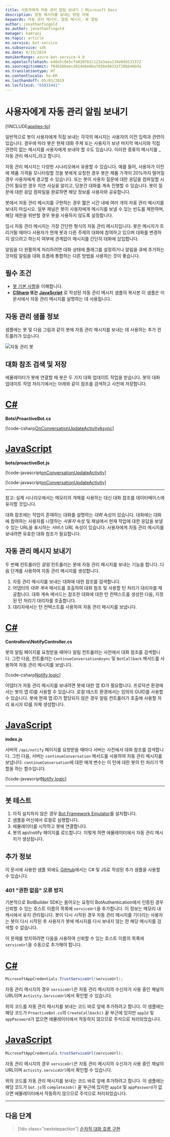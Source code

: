 ```yaml
---
title: 사용자에게 자동 관리 알림 보내기 | Microsoft Docs
description: 알림 메시지를 보내는 방법 이해
keywords: 자동 관리 메시지, 알림 메시지, 봇 알림
author: jonathanfingold
ms.author: jonathanfingold
manager: kamrani
ms.topic: article
ms.service: bot-service
ms.subservice: sdk
ms.date: 4/15/2019
monikerRange: azure-bot-service-4.0
ms.openlocfilehash: e40a5c0e5cfa020f62c122e3aea134e0dd131372
ms.sourcegitcommit: f84b56beecd41debe6baf056e98332f20b646bda
ms.translationtype: HT
ms.contentlocale: ko-KR
ms.lasthandoff: 05/03/2019
ms.locfileid: "65033441"
---
```

# <a name="send-proactive-notifications-to-users"></a>사용자에게 자동 관리 알림 보내기

[!INCLUDE[applies-to](../includes/applies-to.md)]

일반적으로 봇이 사용자에게 직접 보내는 각각의 메시지는 사용자의 이전 입력과 관련이 있습니다.
경우에 따라 봇은 현재 대화 주제 또는 사용자가 보낸 마지막 메시지와 직접 관련이 없는 메시지를 사용자에게 보내야 할 수도 있습니다. 이러한 종류의 메시지를 _자동 관리 메시지_라고 합니다.

자동 관리 메시지는 다양한 시나리오에서 유용할 수 있습니다. 예를 들어, 사용자가 이전에 제품 가격을 모니터링할 것을 봇에게 요청한 경우 봇은 제품 가격이 20%까지 떨어질 경우 사용자에게 경고할 수 있습니다. 또는 봇이 사용자 질문에 대한 응답을 컴파일할 시간이 필요한 경우 지연 사실을 알리고, 당분간 대화를 계속 진행할 수 있습니다. 봇이 질문에 대한 응답 컴파일을 완료하면 해당 정보를 사용자와 공유합니다.

봇에서 자동 관리 메시지를 구현하는 경우 짧은 시간 내에 여러 개의 자동 관리 메시지를 보내지 마십시오. 일부 채널은 봇이 사용자에게 메시지를 보낼 수 있는 빈도를 제한하며, 해당 제한을 위반할 경우 봇을 사용하지 않도록 설정합니다.

임시 자동 관리 메시지는 가장 간단한 형식의 자동 관리 메시지입니다. 봇은 메시지가 트리거될 때마다 사용자가 현재 봇과 다른 주제의 대화에 참여하고 있으며 대화를 변경하지 않으려고 하는지 여부에 관계없이 메시지를 간단히 대화에 삽입합니다.

알림을 더 원활하게 처리하려면 대화 상태에 플래그를 설정하거나 알림을 큐에 추가하는 것처럼 알림을 대화 흐름에 통합하는 다른 방법을 사용하는 것이 좋습니다.

## <a name="prerequisites"></a>필수 조건

- [봇 기본 사항](bot-builder-basics.md)을 이해합니다.
- **[CSharp](https://aka.ms/proactive-sample-cs) 또는 [JavaScript](https://aka.ms/proactive-sample-js)** 로 작성된 자동 관리 메시지 샘플의 복사본 이 샘플은 이 문서에서 자동 관리 메시지를 설명하는 데 사용됩니다.

## <a name="about-the-proactive-sample"></a>자동 관리 샘플 정보

샘플에는 봇 및 다음 그림과 같이 봇에 자동 관리 메시지를 보내는 데 사용하는 추가 컨트롤러가 있습니다.

![자동 관리 봇](media/proactive-sample-bot.png)

## <a name="retrieve-and-store-conversation-reference"></a>대화 참조 검색 및 저장

에뮬레이터가 봇에 연결할 때 봇은 두 가지 대화 업데이트 작업을 받습니다. 봇의 대화 업데이트 작업 처리기에서는 아래와 같이 참조를 검색하고 사전에 저장합니다.

# <a name="ctabcsharp"></a>[C#](#tab/csharp)

**Bots\ProactiveBot.cs**

[!code-csharp[OnConversationUpdateActivityAsync](~/../botbuilder-samples/samples/csharp_dotnetcore/16.proactive-messages/Bots/ProactiveBot.cs?range=26-37&highlight=3-4,9)]

# <a name="javascripttabjavascript"></a>[JavaScript](#tab/javascript)

**bots/proactiveBot.js**

[!code-javascript[onConversationUpdateActivity](~/../botbuilder-samples/samples/javascript_nodejs/16.proactive-messages/bots/proactiveBot.js?range=13-17&highlight=2)]

[!code-javascript[onConversationUpdateActivity](~/../botbuilder-samples/samples/javascript_nodejs/16.proactive-messages/bots/proactiveBot.js?range=41-44&highlight=2-3)]

---

참고: 실제 시나리오에서는 메모리의 개체를 사용하는 대신 대화 참조를 데이터베이스에 유지할 것입니다.

대화 참조에는 작업이 존재하는 대화를 설명하는 _대화_ 속성이 있습니다. 대화에는 대화에 참여하는 사용자를 나열하는 _사용자_ 속성 및 채널에서 현재 작업에 대한 응답을 보낼 수 있는 URL을 표시하는 _서비스 URL_ 속성이 있습니다. 사용자에게 자동 관리 메시지를 보내려면 유효한 대화 참조가 필요합니다.

## <a name="send-proactive-message"></a>자동 관리 메시지 보내기

두 번째 컨트롤러인 _알림_ 컨트롤러는 봇에 자동 관리 메시지를 보내는 기능을 합니다. 다음 단계를 사용하여 자동 관리 메시지를 생성합니다.

1. 자동 관리 메시지를 보내는 대화에 대한 참조를 검색합니다.
1. 어댑터의 _대화 계속_ 메서드를 호출하여 대화 참조 및 사용할 턴 처리기 대리자를 제공합니다. 대화 계속 메서드는 참조한 대화에 대한 턴 컨텍스트를 생성한 다음, 지정된 턴 처리기 대리자를 호출합니다.
1. 대리자에서는 턴 컨텍스트를 사용하여 자동 관리 메시지를 보냅니다.

# <a name="ctabcsharp"></a>[C#](#tab/csharp)

**Controllers\NotifyController.cs**

봇의 알림 페이지를 요청받을 때마다 알림 컨트롤러는 사전에서 대화 참조를 검색합니다.
그런 다음, 컨트롤러는 `ContinueConversationAsync` 및 `BotCallback` 메서드를 사용하여 자동 관리 메시지를 보냅니다.

[!code-csharp[Notify logic](~/../botbuilder-samples/samples/csharp_dotnetcore/16.proactive-messages/Controllers/NotifyController.cs?range=17-59&highlight=28,40-43)]

어댑터가 자동 관리 메시지를 보내려면 봇에 대한 앱 ID가 필요합니다. 프로덕션 환경에서는 봇의 앱 ID를 사용할 수 있습니다. 로컬 테스트 환경에서는 임의의 GUID를 사용할 수 있습니다. 봇에 현재 앱 ID가 할당되지 않은 경우 알림 컨트롤러가 호출에 사용할 자리 표시자 ID를 자체 생성합니다.

# <a name="javascripttabjavascript"></a>[JavaScript](#tab/javascript)

**index.js**

서버의 `/api/notify` 페이지를 요청받을 때마다 서버는 사전에서 대화 참조를 검색합니다.
그런 다음, 서버는 `continueConversation` 메서드를 사용하여 자동 관리 메시지를 보냅니다.
`continueConversation`에 대한 매개 변수는 이 턴에 대한 봇의 턴 처리기 역할을 하는 함수입니다.

[!code-javascript[Notify logic](~/../botbuilder-samples/samples/javascript_nodejs/16.proactive-messages/index.js?range=56-62&highlight=4-5)]

---

## <a name="test-your-bot"></a>봇 테스트

1. 아직 설치하지 않은 경우 [Bot Framework Emulator](https://aka.ms/bot-framework-emulator-readme)를 설치합니다.
1. 샘플을 머신에서 로컬로 실행합니다.
1. 에뮬레이터를 시작하고 봇에 연결합니다.
1. 봇의 api/notify 페이지를 로드합니다. 이렇게 하면 에뮬레이터에서 자동 관리 메시지가 생성됩니다.

## <a name="additional-information"></a>추가 정보

이 문서에 사용한 샘플 외에도 [GitHub](https://github.com/Microsoft/BotBuilder-Samples/)에서는 C# 및 JS로 작성된 추가 샘플을 사용할 수 있습니다.

### <a name="avoiding-401-unauthorized-errors"></a>401 "권한 없음" 오류 방지 

기본적으로 BotBuilder SDK는 들어오는 요청이 BotAuthentication에서 인증된 경우 신뢰할 수 있는 호스트 이름의 목록에 `serviceUrl`을 추가합니다. 이 정보는 메모리 내 캐시에서 유지 관리됩니다. 봇이 다시 시작된 경우 자동 관리 메시지를 기다리는 사용자는 봇이 다시 시작된 후 사용자가 봇에 메시지를 다시 보내지 않는 한 해당 메시지를 검색할 수 없습니다. 

이 문제를 방지하려면 다음을 사용하여 신뢰할 수 있는 호스트 이름의 목록에 `serviceUrl`을 수동으로 추가해야 합니다. 

# <a name="ctabcsharp"></a>[C#](#tab/csharp)

```csharp 
MicrosoftAppCredentials.TrustServiceUrl(serviceUrl); 
``` 

자동 관리 메시지의 경우 `serviceUrl`은 자동 관리 메시지의 수신자가 사용 중인 채널의 URL이며 `Activity.ServiceUrl`에서 확인할 수 있습니다. 

위의 코드를 자동 관리 메시지를 보내는 코드 바로 앞에 추가하려고 합니다. 이 샘플에는 해당 코드가 `ProactiveBot.cs`의 `CreateCallback()` 끝 부근에 있지만 `appId` 및 `appPassword`가 없으면 에뮬레이터에서 작동하지 않으므로 주석으로 처리되었습니다.

# <a name="javascripttabjavascript"></a>[JavaScript](#tab/javascript)

```js
MicrosoftAppCredentials.trustServiceUrl(serviceUrl);
```

자동 관리 메시지의 경우 `serviceUrl`은 자동 관리 메시지의 수신자가 사용 중인 채널의 URL이며 `activity.serviceUrl`에서 확인할 수 있습니다.

위의 코드를 자동 관리 메시지를 보내는 코드 바로 앞에 추가하려고 합니다. 이 샘플에는 해당 코드가 `bot.js`의 `completeJob()` 끝 부근에 있지만 `appId` 및 `appPassword`가 없으면 에뮬레이터에서 작동하지 않으므로 주석으로 처리되었습니다.

---

## <a name="next-steps"></a>다음 단계

> [!div class="nextstepaction"]
> [순차적 대화 흐름 구현](bot-builder-dialog-manage-conversation-flow.md)
